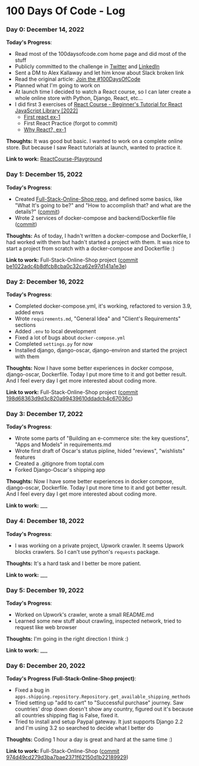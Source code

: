 # 100 Days Of Code - Log

### Day 0: December 14, 2022

**Today's Progress**:
* Read most of the 100daysofcode.com home page and did most of the stuff
* Publicly committed to the challenge in [Twitter](https://twitter.com/AliLastReza/status/1602935287654522880?s=20&t=cfnyJjJf5s3HR4pT5rigsg) and [LinkedIn](https://www.linkedin.com/posts/alilastreza_100daysofcode-activity-7008701332173774848-hpWx?utm_source=share&utm_medium=member_desktop)
* Sent a DM to Alex Kallaway and let him know about Slack broken link
* Read the original article: [Join the #100DaysOfCode](https://www.freecodecamp.org/news/join-the-100daysofcode-556ddb4579e4/)
* Planned what I'm going to work on
* At launch time I decided to watch a React course, so I can later create a whole online store with Python, Django, React, etc...
* I did first 3 exercises of [React Course - Beginner's Tutorial for React JavaScript Library [2022]](https://youtu.be/bMknfKXIFA8)
  * [First react ex-1](https://github.com/AliLastReza/ReactCourse-Playground/commit/b98f26c4ec13810e2e112d71526ba7774c94c1b8)
  * First React Practice (forgot to commit)
  * [Why React?, ex-1](https://github.com/AliLastReza/ReactCourse-Playground/commit/d0ce869c2a57f3db6ed955711e5356bc27d41bba)

**Thoughts:** It was good but basic. I wanted to work on a complete online store. But because I saw React tutorials at launch, wanted to practice it.

**Link to work:** [ReactCourse-Playground](https://github.com/AliLastReza/ReactCourse-Playground/tree/d0ce869c2a57f3db6ed955711e5356bc27d41bba)

### Day 1: December 15, 2022

**Today's Progress**:

* Created [Full-Stack-Online-Shop repo](4f549819d59a1272ca65b0e91440b0cdd292f971), and defined some basics, like "What It's going to be?" and "How to accomplish that? and what are the details?" ([commit](b45d9cd569ebeb1f50d0cca9613bf3bf1c99e43b))
* Wrote 2 services of docker-compose and backend/Dockerfile file ([commit](be1022adc4b8dfcb8cba0c32ca62e97d141a1e3e))

**Thoughts:** As of today, I hadn't written a docker-compose and Dockerfile, I had worked with them but hadn't started a project with them. It was nice to start a project from scratch with a docker-compose and Dockerfile :)

**Link to work:** Full-Stack-Online-Shop project ([commit be1022adc4b8dfcb8cba0c32ca62e97d141a1e3e](https://github.com/AliLastReza/Full-Stack-Online-Shop/tree/be1022adc4b8dfcb8cba0c32ca62e97d141a1e3e))

### Day 2: December 16, 2022

**Today's Progress**:

* Completed docker-compose.yml, it's working, refactored to version 3.9, added envs
* Wrote `requirements.md`, "General Idea" and "Client's Requirements" sections
* Added `.env` to local development
* Fixed a lot of bugs about `docker-compose.yml`
* Completed `settings.py` for now
* Installed django, django-oscar, django-environ and started the project with them

**Thoughts:** Now I have some better experiences in docker compose, django-oscar, Dockerfile. Today I put more time to it and got better result. And I feel every day I get more interested about coding more. 

**Link to work:** Full-Stack-Online-Shop project ([commit 198d68363d9d3c820a99439610ddadcb4c67036c](https://github.com/AliLastReza/Full-Stack-Online-Shop/tree/198d68363d9d3c820a99439610ddadcb4c67036c))

### Day 3: December 17, 2022

**Today's Progress**:

* Wrote some parts of "Building an e-commerce site: the key questions", "Apps and Models" in requirements.md
* Wrote first draft of Oscar's status pipline, hided "reviews", "wishlists" features
* Created a .gitignore from toptal.com
* Forked Django-Oscar's shipping app

**Thoughts:** Now I have some better experiences in docker compose, django-oscar, Dockerfile. Today I put more time to it and got better result. And I feel every day I get more interested about coding more.

**Link to work:** ___

### Day 4: December 18, 2022

**Today's Progress**:

* I was working on a private project, Upwork crawler. It seems Upwork blocks crawlers. So I can't use python's `requests` package.

**Thoughts:** It's a hard task and I better be more patient.

**Link to work:** ___

### Day 5: December 19, 2022

**Today's Progress**:

* Worked on Upwork's crawler, wrote a small README.md
* Learned some new stuff about crawling, inspected network, tried to request like web browser

**Thoughts:** I'm going in the right direction I think :)

**Link to work:** ___

### Day 6: December 20, 2022

**Today's Progress (Full-Stack-Online-Shop project)**:

* Fixed a bug in `apps.shipping.repository.Repository.get_available_shipping_methods`
* Tried setting up "add to cart" to "Successful purchase" journey. Saw countries' drop down doesn't show any country, figured out it's because all countries shipping flag is False, fixed it.
* Tried to install and setup Paypal gateway. It just supports Django 2.2 and I'm using 3.2 so searched to decide what I better do

**Thoughts:** Coding 1 hour a day is great and hard at the same time :)

**Link to work:** Full-Stack-Online-Shop ([commit 974d49cd279d3ba7bae2371f62150d1b22189929](https://github.com/AliLastReza/Full-Stack-Online-Shop/commit/974d49cd279d3ba7bae2371f62150d1b22189929))

<!-- Template -->
<!-- ### Day __: December __, 2022

**Today's Progress**:

* Progress1

**Thoughts:** 

**Link to work:** [work](link)
 -->
